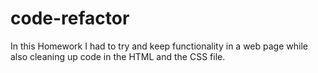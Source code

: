 # code-refactor
In this Homework I had to try and keep functionality in a web page while also cleaning up code in the HTML and the CSS file. 